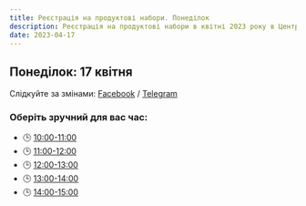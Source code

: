 ```yaml
---
title: Реєстрація на продуктові набори. Понеділок
description: Реєстрація на продуктові набори в квітні 2023 року в Центрі підтримки ВПО "24" Благодійного фонду "Шелтер Плюс" у Кривому Розі за адресою вулиця Маккейна, 24 
date: 2023-04-17
---
```

## Понеділок: 17 квітня

Слідкуйте за змінами: [Facebook](https://fb.com/supportcenter24) / [Telegram](https://t.me/centervpo24) 

### Оберіть зручний для вас час:
- 🕒 [10:00-11:00](https://forms.gle/QNTwnZMdqrhPz7nC6) 
- 🕒 [11:00-12:00](https://forms.gle/aG8TkKKxp5cSRGBq6)
- 🕒 [12:00-13:00](https://forms.gle/uVvbB4jmiCSAp6Nx5)
- 🕒 [13:00-14:00](https://forms.gle/JPGoyDkqsQN5ZxQCA)
- 🕒 [14:00-15:00](https://forms.gle/QnjkwqaCEF8DaVhm9)